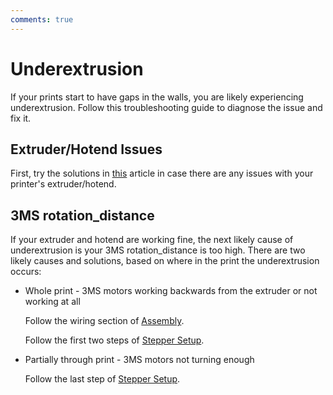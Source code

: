 ```yaml
---
comments: true
---
```


# Underextrusion

If your prints start to have gaps in the walls, you are likely experiencing underextrusion. Follow this troubleshooting guide to diagnose the issue and fix it.

## Extruder/Hotend Issues

First, try the solutions in [this](https://all3dp.com/2/under-extrusion-3d-printing-all-you-need-to-know/) article in case there are any issues with your printer's extruder/hotend.

## 3MS rotation_distance

If your extruder and hotend are working fine, the next likely cause of underextrusion is your 3MS rotation_distance is too high. There are two likely causes and solutions, based on where in the print the underextrusion occurs:

- Whole print - 3MS motors working backwards from the extruder or not working at all

    Follow the wiring section of [Assembly](assembly.md#wiring).
    
    Follow the first two steps of [Stepper Setup](steppers.md).

- Partially through print - 3MS motors not turning enough

    Follow the last step of [Stepper Setup](steppers.md#how-far-does-the-filament-move).
